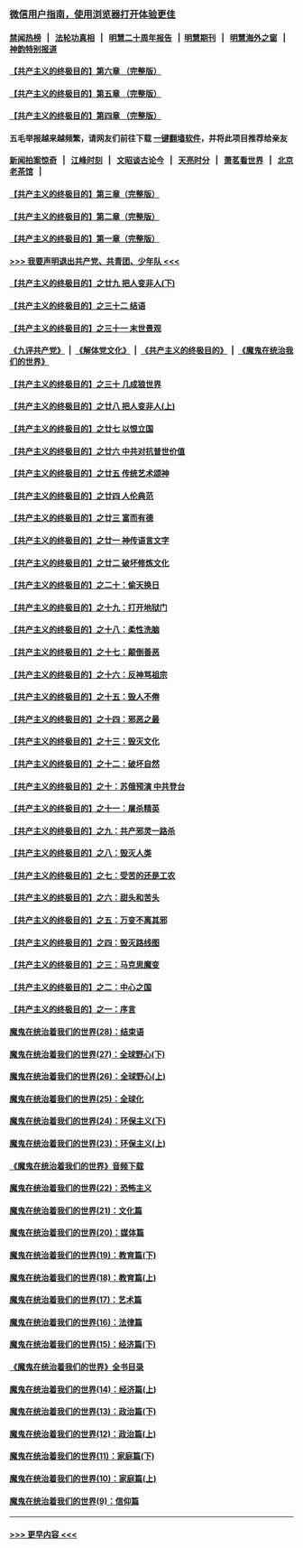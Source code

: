 ### [微信用户指南，使用浏览器打开体验更佳](https://github.com/gfw-breaker/banned-news1/blob/master/indexes/wechat-guide.md?t=0)
#### [禁闻热榜](热点新闻.md?t=0)  &nbsp;&nbsp;|&nbsp;&nbsp; [法轮功真相](https://github.com/gfw-breaker/truth/blob/master/README.md?t=0) &nbsp;&nbsp;|&nbsp;&nbsp; [明慧二十周年报告](https://github.com/gfw-breaker/mh-reports/blob/master/README.md?t=0) &nbsp;&nbsp;|&nbsp;&nbsp;[明慧期刊](https://github.com/gfw-breaker/mh-qikan) &nbsp;&nbsp;|&nbsp;&nbsp; [明慧海外之窗](https://github.com/gfw-breaker/mh-news/blob/master/README.md?t=0) &nbsp;&nbsp;|&nbsp;&nbsp; [神韵特别报道](https://github.com/gfw-breaker/mh-news/blob/master/shenyun.md?t=0)
#### [【共产主义的终极目的】第六章 （完整版）](../pages/nsc422/n11428913.md?t=02161102) 
#### [【共产主义的终极目的】第五章 （完整版）](../pages/nsc422/n11428912.md?t=02161102) 
#### [【共产主义的终极目的】第四章 （完整版）](../pages/nsc422/n11428907.md?t=02161102) 
#### 五毛举报越来越频繁，请网友们前往下载 [一键翻墙软件](https://github.com/gfw-breaker/ssr-accounts)，并将此项目推荐给亲友
#### [新闻拍案惊奇](https://github.com/gfw-breaker/banned-news1/blob/master/pages/link4.md) &nbsp;&nbsp;|&nbsp;&nbsp; [江峰时刻](https://github.com/gfw-breaker/banned-news1/blob/master/pages/link4.md) &nbsp;&nbsp;|&nbsp;&nbsp; [文昭谈古论今](https://github.com/gfw-breaker/banned-news1/blob/master/pages/link4.md) &nbsp;&nbsp;|&nbsp;&nbsp; [天亮时分](https://github.com/gfw-breaker/banned-news1/blob/master/pages/link4.md) &nbsp;&nbsp;|&nbsp;&nbsp; [萧茗看世界](https://github.com/gfw-breaker/banned-news1/blob/master/pages/link4.md) &nbsp;&nbsp;|&nbsp;&nbsp; [北京老茶馆](https://github.com/gfw-breaker/banned-news1/blob/master/pages/link4.md) &nbsp;&nbsp;|&nbsp;&nbsp; 
#### [【共产主义的终极目的】第三章（完整版）](../pages/nsc422/n11428848.md?t=02161102) 
#### [【共产主义的终极目的】第二章（完整版）](../pages/nsc422/n11428831.md?t=02161102) 
#### [【共产主义的终极目的】第一章（完整版）](../pages/nsc422/n11417651.md?t=02161102) 
#### [>>> 我要声明退出共产党、共青团、少年队 <<<](https://github.com/begood0513/goodnews/blob/master/quit/letter.md) 
#### [【共产主义的终极目的】之廿九 把人变非人(下)](../pages/nsc422/n11344140.md?t=02161102) 
#### [【共产主义的终极目的】之三十二 结语](../pages/nsc422/n11360535.md?t=02161102) 
#### [【共产主义的终极目的】之三十一 末世景观](../pages/nsc422/n11351129.md?t=02161102) 
#### [《九评共产党》](https://github.com/begood0513/9ping.md/blob/master/README.md) &nbsp;|&nbsp; [《解体党文化》](../../../../jtdwh.md/blob/master/README.md)  &nbsp;|&nbsp; [《共产主义的终极目的》](../../../../gczydzjmd.md/blob/master/README.md) &nbsp;|&nbsp; [《魔鬼在统治我们的世界》](../../../../mgztzwmdsj.md/blob/master/README.md) 
#### [【共产主义的终极目的】之三十 几成狼世界](../pages/nsc422/n11348280.md?t=02161102) 
#### [【共产主义的终极目的】之廿八 把人变非人(上)](../pages/nsc422/n11340492.md?t=02161102) 
#### [【共产主义的终极目的】之廿七 以恨立国](../pages/nsc422/n11336944.md?t=02161102) 
#### [【共产主义的终极目的】之廿六 中共对抗普世价值](../pages/nsc422/n11324785.md?t=02161102) 
#### [【共产主义的终极目的】之廿五 传统艺术颂神](../pages/nsc422/n11296396.md?t=02161102) 
#### [【共产主义的终极目的】之廿四 人伦典范](../pages/nsc422/n11296397.md?t=02161102) 
#### [【共产主义的终极目的】之廿三 富而有德](../pages/nsc422/n11283598.md?t=02161102) 
#### [【共产主义的终极目的】之廿一 神传语言文字](../pages/nsc422/n11263265.md?t=02161102) 
#### [【共产主义的终极目的】之廿二 破坏修炼文化](../pages/nsc422/n11245728.md?t=02161102) 
#### [【共产主义的终极目的】之二十：偷天换日](../pages/nsc422/n11238846.md?t=02161102) 
#### [【共产主义的终极目的】之十九：打开地狱门](../pages/nsc422/n11206376.md?t=02161102) 
#### [【共产主义的终极目的】之十八：柔性洗脑](../pages/nsc422/n11199994.md?t=02161102) 
#### [【共产主义的终极目的】之十七：颠倒善恶](../pages/nsc422/n11179782.md?t=02161102) 
#### [【共产主义的终极目的】之十六：反神骂祖宗](../pages/nsc422/n11166798.md?t=02161102) 
#### [【共产主义的终极目的】之十五：毁人不倦](../pages/nsc422/n11166792.md?t=02161102) 
#### [【共产主义的终极目的】之十四：邪恶之最](../pages/nsc422/n11150249.md?t=02161102) 
#### [【共产主义的终极目的】之十三：毁灭文化](../pages/nsc422/n11135227.md?t=02161102) 
#### [【共产主义的终极目的】之十二：破坏自然](../pages/nsc422/n11135214.md?t=02161102) 
#### [【共产主义的终极目的】之十：苏俄预演 中共登台](../pages/nsc422/n11118424.md?t=02161102) 
#### [【共产主义的终极目的】之十一：屠杀精英](../pages/nsc422/n11118442.md?t=02161102) 
#### [【共产主义的终极目的】之九：共产邪灵一路杀](../pages/nsc422/n11114139.md?t=02161102) 
#### [【共产主义的终极目的】之八：毁灭人类](../pages/nsc422/n11108503.md?t=02161102) 
#### [【共产主义的终极目的】之七：受苦的还是工农](../pages/nsc422/n11101809.md?t=02161102) 
#### [【共产主义的终极目的】之六：甜头和苦头](../pages/nsc422/n11096971.md?t=02161102) 
#### [【共产主义的终极目的】之五：万变不离其邪](../pages/nsc422/n11091285.md?t=02161102) 
#### [【共产主义的终极目的】之四：毁灭路线图](../pages/nsc422/n11086284.md?t=02161102) 
#### [【共产主义的终极目的】之三：马克思魔变](../pages/nsc422/n11061941.md?t=02161102) 
#### [【共产主义的终极目的】之二：中心之国](../pages/nsc422/n11047728.md?t=02161102) 
#### [【共产主义的终极目的】之一：序言](../pages/nsc422/n11086077.md?t=02161102) 
#### [魔鬼在统治着我们的世界(28)：结束语](../pages/nsc422/n10936246.md?t=02161102) 
#### [魔鬼在统治着我们的世界(27)：全球野心(下)](../pages/nsc422/n10928319.md?t=02161102) 
#### [魔鬼在统治着我们的世界(26)：全球野心(上)](../pages/nsc422/n10900318.md?t=02161102) 
#### [魔鬼在统治着我们的世界(25)：全球化](../pages/nsc422/n10788205.md?t=02161102) 
#### [魔鬼在统治着我们的世界(24)：环保主义(下)](../pages/nsc422/n10695307.md?t=02161102) 
#### [魔鬼在统治着我们的世界(23)：环保主义(上)](../pages/nsc422/n10688613.md?t=02161102) 
#### [《魔鬼在统治着我们的世界》音频下载](../pages/nsc422/n10635553.md?t=02161102) 
#### [魔鬼在统治着我们的世界(22)：恐怖主义](../pages/nsc422/n10614727.md?t=02161102) 
#### [魔鬼在统治着我们的世界(21)：文化篇](../pages/nsc422/n10597706.md?t=02161102) 
#### [魔鬼在统治着我们的世界(20)：媒体篇](../pages/nsc422/n10586579.md?t=02161102) 
#### [魔鬼在统治着我们的世界(19)：教育篇(下)](../pages/nsc422/n10564808.md?t=02161102) 
#### [魔鬼在统治着我们的世界(18)：教育篇(上)](../pages/nsc422/n10526970.md?t=02161102) 
#### [魔鬼在统治着我们的世界(17)：艺术篇](../pages/nsc422/n10499093.md?t=02161102) 
#### [魔鬼在统治着我们的世界(16)：法律篇](../pages/nsc422/n10485969.md?t=02161102) 
#### [魔鬼在统治着我们的世界(15)：经济篇(下)](../pages/nsc422/n10469975.md?t=02161102) 
#### [《魔鬼在统治着我们的世界》全书目录](../pages/nsc422/n10464261.md?t=02161102) 
#### [魔鬼在统治着我们的世界(14)：经济篇(上)](../pages/nsc422/n10457370.md?t=02161102) 
#### [魔鬼在统治着我们的世界(13)：政治篇(下)](../pages/nsc422/n10448270.md?t=02161102) 
#### [魔鬼在统治着我们的世界(12)：政治篇(上)](../pages/nsc422/n10444576.md?t=02161102) 
#### [魔鬼在统治着我们的世界(11)：家庭篇(下)](../pages/nsc422/n10440961.md?t=02161102) 
#### [魔鬼在统治着我们的世界(10)：家庭篇(上)](../pages/nsc422/n10435448.md?t=02161102) 
#### [魔鬼在统治着我们的世界(9)：信仰篇](../pages/nsc422/n10432159.md?t=02161102) 

----
#### [ >>> 更早内容 <<< ](../indexes/nsc422-earlier.md)
